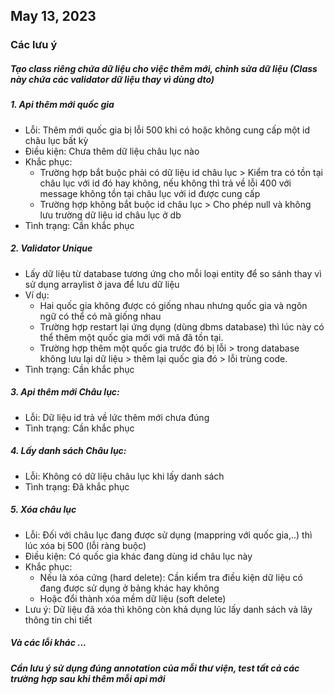 ## May 13, 2023
### Các lưu ý
##### Tạo class riêng chứa dữ liệu cho việc thêm mới, chỉnh sửa dữ liệu (Class này chứa các validator dữ liệu thay vì dùng dto)

##### 1. Api thêm mới quốc gia
+ Lỗi: Thêm mới quốc gia bị lỗi 500 khi có hoặc không cung cấp một id châu lục bất kỳ
+ Điều kiện: Chưa thêm dữ liệu châu lục nào
+ Khắc phục:
    - Trường hợp bắt buộc phải có dữ liệu id châu lục > Kiểm tra có tồn tại châu lục với id đó hay không, nếu không thì trả về lỗi 400 với message không tồn tại châu lục với id được cung cấp
    - Trường hợp không bắt buộc id châu lục > Cho phép null và không lưu trường dữ liệu id châu lục ở db
+ Tình trạng: Cần khắc phục

##### 2. Validator Unique
+ Lấy dữ liệu từ database tương ứng cho mỗi loại entity để so sánh thay vì sử dụng arraylist ở java để lưu dữ liệu
+ Ví dụ:
    - Hai quốc gia không được có giống nhau nhưng quốc gia và ngôn ngữ có thể có mã giống nhau
    - Trường hợp restart lại ứng dụng (dùng dbms database) thì lúc này có thể thêm một quốc gia mới với mã đã tồn tại.
    - Trường hợp thêm một quốc gia trước đó bị lỗi > trong database không lưu lại dữ liệu > thêm lại quốc gia đó > lỗi trùng code.
+ Tình trạng: Cần khắc phục

##### 3. Api thêm mới Châu lục:
+ Lỗi: Dữ liệu id trả về lức thêm mới chưa đúng
+ Tình trạng: Cần khắc phục

##### 4. Lấy danh sách Châu lục:
+ Lỗi: Không có dữ liệu châu lục khi lấy danh sách
+ Tình trạng: Đã khắc phục

##### 5. Xóa châu lục
+ Lỗi: Đối với châu lục đang được sử dụng (mappring với quốc gia,..) thì lúc xóa bị 500 (lỗi ràng buộc)
+ Điều kiện: Có quốc gia khác đang dùng id châu lục này
+ Khắc phục:
    - Nếu là xóa cứng (hard delete): Cần kiểm tra điều kiện dữ liệu có đang được sử dụng ở bảng khác hay không
    - Hoặc đổi thành xóa mềm dữ liệu (soft delete)
+ Lưu ý: Dữ liệu đã xóa thì không còn khả dụng lúc lấy danh sách và lây thông tin chi tiết

##### Và các lỗi khác ...
##### Cần lưu ý sử dụng đúng annotation của mỗi thư viện, test tất cả các trường hợp sau khi thêm mỗi api mới